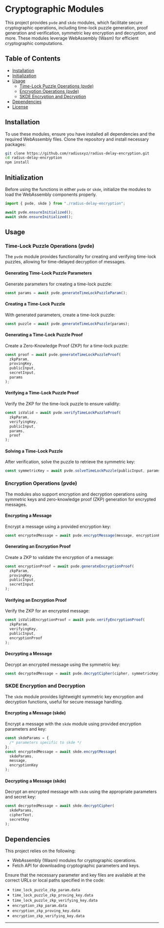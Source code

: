 # Cryptographic Modules

This project provides `pvde` and `skde` modules, which facilitate secure cryptographic operations, including time-lock puzzle generation, proof generation and verification, symmetric key encryption and decryption, and more. These modules leverage WebAssembly (Wasm) for efficient cryptographic computations.

## Table of Contents

- [Installation](#installation)
- [Initialization](#initialization)
- [Usage](#usage)
  - [Time-Lock Puzzle Operations (pvde)](#time-lock-puzzle-operations-pvde)
  - [Encryption Operations (pvde)](#encryption-operations-pvde)
  - [SKDE Encryption and Decryption](#skde-encryption-and-decryption)
- [Dependencies](#dependencies)
- [License](#license)

## Installation

To use these modules, ensure you have installed all dependencies and the required WebAssembly files. Clone the repository and install necessary packages:

```bash
git clone https://github.com/radiusxyz/radius-delay-encryption.git
cd radius-delay-encryption
npm install
```

## Initialization

Before using the functions in either `pvde` or `skde`, initialize the modules to load the WebAssembly components properly.

```javascript
import { pvde, skde } from "./radius-delay-encryption";

await pvde.ensureInitialized();
await skde.ensureInitialized();
```

## Usage

### Time-Lock Puzzle Operations (pvde)

The `pvde` module provides functionality for creating and verifying time-lock puzzles, allowing for time-delayed decryption of messages.

#### Generating Time-Lock Puzzle Parameters

Generate parameters for creating a time-lock puzzle:

```javascript
const params = await pvde.generateTimeLockPuzzleParam();
```

#### Creating a Time-Lock Puzzle

With generated parameters, create a time-lock puzzle:

```javascript
const puzzle = await pvde.generateTimeLockPuzzle(params);
```

#### Generating a Time-Lock Puzzle Proof

Create a Zero-Knowledge Proof (ZKP) for a time-lock puzzle:

```javascript
const proof = await pvde.generateTimeLockPuzzleProof(
  zkpParam,
  provingKey,
  publicInput,
  secretInput,
  params
);
```

#### Verifying a Time-Lock Puzzle Proof

Verify the ZKP for the time-lock puzzle to ensure validity:

```javascript
const isValid = await pvde.verifyTimeLockPuzzleProof(
  zkpParam,
  verifyingKey,
  publicInput,
  params,
  proof
);
```

#### Solving a Time-Lock Puzzle

After verification, solve the puzzle to retrieve the symmetric key:

```javascript
const symmetricKey = await pvde.solveTimeLockPuzzle(publicInput, params);
```

### Encryption Operations (pvde)

The modules also support encryption and decryption operations using symmetric keys and zero-knowledge proof (ZKP) generation for encrypted messages.

#### Encrypting a Message

Encrypt a message using a provided encryption key:

```javascript
const encryptedMessage = await pvde.encryptMessage(message, encryptionKey);
```

#### Generating an Encryption Proof

Create a ZKP to validate the encryption of a message:

```javascript
const encryptionProof = await pvde.generateEncryptionProof(
  zkpParam,
  provingKey,
  publicInput,
  secretInput
);
```

#### Verifying an Encryption Proof

Verify the ZKP for an encrypted message:

```javascript
const isValidEncryptionProof = await pvde.verifyEncryptionProof(
  zkpParam,
  verifyingKey,
  publicInput,
  encryptionProof
);
```

#### Decrypting a Message

Decrypt an encrypted message using the symmetric key:

```javascript
const decryptedMessage = await pvde.decryptCipher(cipher, symmetricKey);
```

### SKDE Encryption and Decryption

The `skde` module provides lightweight symmetric key encryption and decryption functions, useful for secure message handling.

#### Encrypting a Message (skde)

Encrypt a message with the `skde` module using provided encryption parameters and key:

```javascript
const skdeParams = {
  /* parameters specific to skde */
};
const encryptedMessage = await skde.encryptMessage(
  skdeParams,
  message,
  encryptionKey
);
```

#### Decrypting a Message (skde)

Decrypt an encrypted message with `skde` using the appropriate parameters and secret key:

```javascript
const decryptedMessage = await skde.decryptCipher(
  skdeParams,
  cipherText,
  secretKey
);
```

## Dependencies

This project relies on the following:

- WebAssembly (Wasm) modules for cryptographic operations.
- Fetch API for downloading cryptographic parameters and keys.

Ensure that the necessary parameter and key files are available at the correct URLs or local paths specified in the code:

- `time_lock_puzzle_zkp_param.data`
- `time_lock_puzzle_zkp_proving_key.data`
- `time_lock_puzzle_zkp_verifying_key.data`
- `encryption_zkp_param.data`
- `encryption_zkp_proving_key.data`
- `encryption_zkp_verifying_key.data`
---
